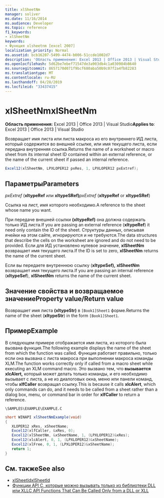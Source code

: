 ```yaml
---
title: xlSheetNm
manager: soliver
ms.date: 11/16/2014
ms.audience: Developer
ms.topic: reference
f1_keywords:
- xlSheetNm
keywords:
- Функция xlsheetnm [excel 2007]
localization_priority: Normal
ms.assetid: bcb16207-5499-4474-b006-51ccde1002d7
description: 'Область применения: Excel 2013 | Office 2013 | Visual Studio'
ms.openlocfilehash: 5d62be7ebef71547de3a903db4c1a030984b8640
ms.sourcegitcommit: 8657170d071f9bcf680aba50b9c07f2a4fb82283
ms.translationtype: MT
ms.contentlocale: ru-RU
ms.lasthandoff: 04/28/2019
ms.locfileid: "33437415"
---
```

# <a name="xlsheetnm"></a><span data-ttu-id="03d54-104">xlSheetNm</span><span class="sxs-lookup"><span data-stu-id="03d54-104">xlSheetNm</span></span>

<span data-ttu-id="03d54-105">**Область применения:** Excel 2013 | Office 2013 | Visual Studio</span><span class="sxs-lookup"><span data-stu-id="03d54-105">**Applies to**: Excel 2013 | Office 2013 | Visual Studio</span></span> 
  
<span data-ttu-id="03d54-106">Возвращает имя листа или листа макроса из его внутреннего ИД листа, который содержится во внешней ссылке, или имя текущего листа, если передана внутренняя ссылка.</span><span class="sxs-lookup"><span data-stu-id="03d54-106">Returns the name of a worksheet or macro sheet from its internal sheet ID contained within an external reference, or the name of the current sheet if passed an internal reference.</span></span>
  
```cs
Excel12(xlSheetNm, LPXLOPER12 pxRes, 1, LPXLOPER12 pxExtref);
```

## <a name="parameters"></a><span data-ttu-id="03d54-107">Параметры</span><span class="sxs-lookup"><span data-stu-id="03d54-107">Parameters</span></span>

<span data-ttu-id="03d54-108">_pxExtref_ (**xltypeRef** или **xltypeSRef)**</span><span class="sxs-lookup"><span data-stu-id="03d54-108">_pxExtref_ (**xltypeRef** or **xltypeSRef**)</span></span>
  
<span data-ttu-id="03d54-109">Ссылка на лист, имя которого необходимо.</span><span class="sxs-lookup"><span data-stu-id="03d54-109">A reference to the sheet whose name you want.</span></span>
  
<span data-ttu-id="03d54-110">При передаче внешней ссылки **(xltypeRef)** она должна содержать только ИД листа.</span><span class="sxs-lookup"><span data-stu-id="03d54-110">If you are passing an external reference (**xltypeRef**) it need only contain the ID of the sheet.</span></span> <span data-ttu-id="03d54-111">Структуры данных, описывая ячейки на этом сайте, игнорируются и не требуются.</span><span class="sxs-lookup"><span data-stu-id="03d54-111">The data structures that describe the cells on the worksheet are ignored and do not need to be provided.</span></span> <span data-ttu-id="03d54-112">Если для ИД установлено нулевое значение, **xlSheetNm** возвращает имя текущего листа.</span><span class="sxs-lookup"><span data-stu-id="03d54-112">If the ID is set to zero, **xlSheetNm** returns the name of the current sheet.</span></span> 
  
<span data-ttu-id="03d54-113">Если вы передаете внутреннюю ссылку (**xltypeSef),** **xlSheetNm** возвращает имя текущего листа.</span><span class="sxs-lookup"><span data-stu-id="03d54-113">If you are passing an internal reference (**xltypeSef**), **xlSheetNm** returns the name of the current sheet.</span></span> 
  
## <a name="property-valuereturn-value"></a><span data-ttu-id="03d54-114">Значение свойства и возвращаемое значение</span><span class="sxs-lookup"><span data-stu-id="03d54-114">Property value/Return value</span></span>

<span data-ttu-id="03d54-115">Возвращает имя листа **(xltypeStr)** в  `[Book1]Sheet1` форме.</span><span class="sxs-lookup"><span data-stu-id="03d54-115">Returns the name of the sheet (**xltypeStr**) in the form  `[Book1]Sheet1`.</span></span>
  
## <a name="example"></a><span data-ttu-id="03d54-116">Пример</span><span class="sxs-lookup"><span data-stu-id="03d54-116">Example</span></span>

<span data-ttu-id="03d54-117">В следующем примере отображается имя листа, из которого была вызвана функция.</span><span class="sxs-lookup"><span data-stu-id="03d54-117">The following example displays the name of the sheet from which the function was called.</span></span> <span data-ttu-id="03d54-118">Функция работает правильно, только если она вызвана с листа макроса при выполнении макроса команды XLM.</span><span class="sxs-lookup"><span data-stu-id="03d54-118">The function works correctly only if called from a macro sheet while executing an XLM command macro.</span></span> <span data-ttu-id="03d54-119">Это вызвано тем, что **вызывается xlcAlert,** который может делать только команды, и его необходимо вызывает с листа, а не из диалоговых окна, меню или панели команд, чтобы **xlfCaller** возвращал ссылку.</span><span class="sxs-lookup"><span data-stu-id="03d54-119">This is because it calls **xlcAlert**, which only commands can do, and it needs to be called from a sheet rather than a dialog box, menu, or command bar in order for **xlfCaller** to return a reference.</span></span> 
  
`\SAMPLES\EXAMPLE\EXAMPLE.C`
  
```cs
short WINAPI xlSheetNmExample(void)
{
   XLOPER12 xRes, xSheetName;
   Excel12(xlfCaller, &xRes, 0);
   Excel12(xlSheetNm, &xSheetName, 1, (LPXLOPER12)&xRes);
   Excel12(xlcAlert, 0, 1, (LPXLOPER12)&xSheetName);
   Excel12(xlFree, 0, 1, (LPXLOPER12)&xSheetName);
   return 1;
}
```

## <a name="see-also"></a><span data-ttu-id="03d54-120">См. также</span><span class="sxs-lookup"><span data-stu-id="03d54-120">See also</span></span>

- [<span data-ttu-id="03d54-121">xlSheetId</span><span class="sxs-lookup"><span data-stu-id="03d54-121">xlSheetId</span></span>](xlsheetid.md)
- [<span data-ttu-id="03d54-122">Функции API C, которые можно вызывать только из библиотеки DLL или XLL</span><span class="sxs-lookup"><span data-stu-id="03d54-122">C API Functions That Can Be Called Only from a DLL or XLL</span></span>](c-api-functions-that-can-be-called-only-from-a-dll-or-xll.md)

